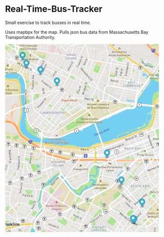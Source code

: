 # Real-Time-Bus-Tracker
Small exercise to track busses in real time.

Uses mapbpx for the map. Pulls json bus data from Massachusetts Bay Transportation Authority.

<img src="mapExample.png">
